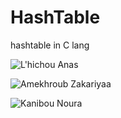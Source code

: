 # HashTable

hashtable in C lang

![L'hichou Anas](https://github.com/elpsyevil)

![Amekhroub Zakariyaa](https://github.com/MARA-DEV4)

![Kanibou Noura](https://github.com/nourakb)
